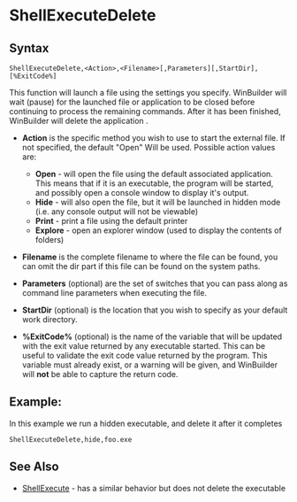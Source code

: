 # ShellExecuteDelete #

## Syntax ##
```
ShellExecuteDelete,<Action>,<Filename>[,Parameters][,StartDir],[%ExitCode%]
```

This function will launch a file using the settings you specify. WinBuilder will wait (pause) for the launched file or application to be closed before continuing to process the remaining commands. After it has been finished, WinBuilder will delete the application .

  * **Action** is the specific method you wish to use to start the external file. If not specified, the default "Open" Will be used. Possible action values are:
    * **Open** - will open the file using the default associated application. This means that if it is an executable, the program will be started, and possibly open a console window to display it's output.
    * **Hide** - will also open the file, but it will be launched in hidden mode (i.e. any console output will not be viewable)
    * **Print** - print a file using the default printer
    * **Explore** - open an explorer window (used to display the contents of folders)

  * **Filename** is the complete filename to where the file can be found, you can omit the dir part if this file can be found on the system paths.

  * **Parameters** (optional) are the set of switches that you can pass along as command line parameters when executing the file.

  * **StartDir** (optional) is the location that you wish to specify as your default work directory.

  * **%ExitCode%** (optional) is the name of the variable that will be updated with the exit value returned by any executable started.  This can be useful to validate the exit code value returned by the program. This variable must already exist, or a warning will be given, and WinBuilder will **not** be able to capture the return code.


## Example: ##
In this example we run a hidden executable, and delete it after it completes
```
ShellExecuteDelete,hide,foo.exe 
```

## See Also ##
  * [ShellExecute](shellexecute.md) - has a similar behavior but does not delete the executable